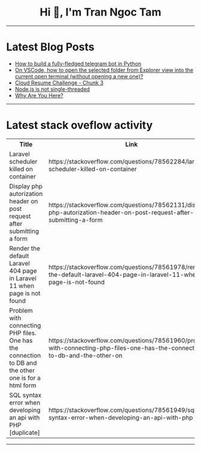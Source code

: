 <h1 align="center">Hi 👋, I'm Tran Ngoc Tam</h1>

---

# Latest Blog Posts 
<!-- BLOG-POST-LIST:START -->
- [How to build a fully-fledged telegram bot in Python](https://dev.to/emiloju/how-to-build-a-fully-fledged-telegram-bot-in-python-2al0)
- [On VSCode, how to open the selected folder from Explorer view into the current open terminal &lpar;without opening a new one&rpar;?](https://dev.to/eduardohilariodev/on-vscode-how-to-open-the-selected-folder-from-explorer-view-into-the-current-open-terminal-without-opening-a-new-one-2d93)
- [Cloud Resume Challenge - Chunk 3](https://dev.to/brianhaas/cloud-resume-challenge-chunk-3-4ana)
- [Node.js is not single-threaded](https://dev.to/nowaliraza/nodejs-is-not-single-threaded-2i1l)
- [Why Are You Here?](https://dev.to/belsabbagh/why-are-you-here-1ili)
<!-- BLOG-POST-LIST:END -->

---

# Latest stack oveflow activity
<table>
  <tr><th>Title</th><th>Link</th></tr>
  <!-- STACKOVERFLOW:START --><tr><td>Laravel scheduler killed on container</td><td>https://stackoverflow.com/questions/78562284/laravel-scheduler-killed-on-container</td></tr><tr><td>Display php autorization header on post request after submitting a form</td><td>https://stackoverflow.com/questions/78562131/display-php-autorization-header-on-post-request-after-submitting-a-form</td></tr><tr><td>Render the default Laravel 404 page in Laravel 11 when page is not found</td><td>https://stackoverflow.com/questions/78561978/render-the-default-laravel-404-page-in-laravel-11-when-page-is-not-found</td></tr><tr><td>Problem with connecting PHP files. One has the connection to DB and the other one is for a html form</td><td>https://stackoverflow.com/questions/78561960/problem-with-connecting-php-files-one-has-the-connection-to-db-and-the-other-on</td></tr><tr><td>SQL syntax error when developing an api with PHP [duplicate]</td><td>https://stackoverflow.com/questions/78561949/sql-syntax-error-when-developing-an-api-with-php</td></tr><!-- STACKOVERFLOW:END -->
</table>

---


